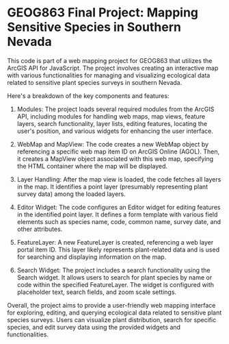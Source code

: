 # GEOG863 Final Project: Mapping Sensitive Species in Southern Nevada

This code is part of a web mapping project for GEOG863 that utilizes the ArcGIS API for JavaScript. The project involves creating an interactive map with various functionalities for managing and visualizing ecological data related to sensitive plant species surveys in southern Nevada.

Here's a breakdown of the key components and features:

1. Modules: The project loads several required modules from the ArcGIS API, including modules for handling web maps, map views, feature layers, search functionality, layer lists, editing features, locating the user's position, and various widgets for enhancing the user interface.

2. WebMap and MapView: The code creates a new WebMap object by referencing a specific web map item ID on ArcGIS Online (AGOL). Then, it creates a MapView object associated with this web map, specifying the HTML container where the map will be displayed.

3. Layer Handling: After the map view is loaded, the code fetches all layers in the map. It identifies a point layer (presumably representing plant survey data) among the loaded layers.

4. Editor Widget: The code configures an Editor widget for editing features in the identified point layer. It defines a form template with various field elements such as species name, code, common name, survey date, and other attributes.

5. FeatureLayer: A new FeatureLayer is created, referencing a web layer portal item ID. This layer likely represents plant-related data and is used for searching and displaying information on the map.

6. Search Widget: The project includes a search functionality using the Search widget. It allows users to search for plant species by name or code within the specified FeatureLayer. The widget is configured with placeholder text, search fields, and zoom scale settings.

Overall, the project aims to provide a user-friendly web mapping interface for exploring, editing, and querying ecological data related to sensitive plant species surveys. Users can visualize plant distribution, search for specific species, and edit survey data using the provided widgets and functionalities.
